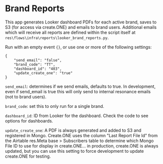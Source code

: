 # Brand Reports

This app generates Looker dashboard PDFs for each active brand,
saves to S3 (for access via create.ONE) and emails to brand users. Additional 
emails which will receive all reports are defined within the script itself at 
`res\flows\infra\reports\looker_brand_reports.py`.

Run with an empty event `{}`, 
or use one or more of the following settings:

```
{
    "send_email": "false",
    "brand_code": "TT",
    "dashboard_id": "403",
    "update_create_one": "true"
}
```

`send_email`: determines if we send emails, defaults to true. In development, 
even if send_email is true this will only send to internal resonance emails 
(not to brand users).

`brand_code`: set this to only run for a single brand.

`dashboard_id`: ID from Looker for the dashboard. Check the code to see options 
for dashboards.

`update_create_one`: A PDF is always generated and added to S3 and registered in 
Mongo. Create.ONE uses the column "Last Report File Id" from the Airtable 
res.Meta base > Subscribers table to determine which Mongo File ID to use for 
display in create.ONE...  in production, create.ONE is always updated, 
but you can use this setting to force development to update create.ONE for 
testing.
